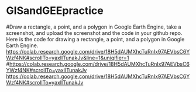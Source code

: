 # GISandGEEpractice
#Draw a rectangle, a point, and a polygon in Google Earth Engine, take a screenshot, and upload the screenshot and the code in your github repo. 
Here is the code for drawing a rectangle, a point, and a polygon in Google Earth Engine.
https://colab.research.google.com/drive/18H5dAUMXhcTuRnIx97AEVbsC6YWzf4NK#scrollTo=yaxlITunakJv&line=1&uniqifier=1
#https://colab.research.google.com/drive/18H5dAUMXhcTuRnIx97AEVbsC6YWzf4NK#scrollTo=yaxlITunakJv
https://colab.research.google.com/drive/18H5dAUMXhcTuRnIx97AEVbsC6YWzf4NK#scrollTo=yaxlITunakJv
